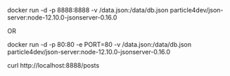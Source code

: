 docker run -d -p 8888:8888 -v <path to json file>/data.json:/data/db.json particle4dev/json-server:node-12.10.0-jsonserver-0.16.0

OR

docker run -d -p 80:80 -e PORT=80 -v <path to json file>/data.json:/data/db.json particle4dev/json-server:node-12.10.0-jsonserver-0.16.0

curl http://localhost:8888/posts
